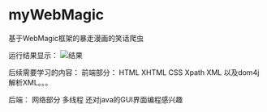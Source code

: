 # myWebMagic
基于WebMagic框架的暴走漫画的笑话爬虫

运行结果显示：
![结果](myWebMagic/resultImg/捕获.PNG)

后续需要学习的内容：
前端部分：
HTML
XHTML
CSS
Xpath
XML
以及dom4j解析XML。。。

后端：
网络部分
多线程
还对java的GUI界面编程感兴趣
